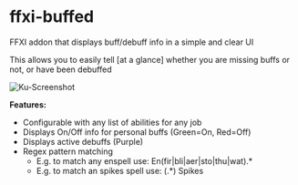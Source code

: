 # ffxi-buffed

FFXI addon that displays buff/debuff info in a simple and clear UI

This allows you to easily tell [at a glance] whether you are missing buffs or not, or have been debuffed



![Ku-Screenshot](/assets/screenshot.png?raw=true "KU")

**Features:**

- Configurable with any list of abilities for any job
- Displays On/Off info for personal buffs (Green=On, Red=Off)
- Displays active debuffs (Purple)
- Regex pattern matching
  - E.g. to match any enspell use: En(fir|bli|aer|sto|thu|wat).*
  - E.g. to match an spikes spell use: (.*) Spikes

